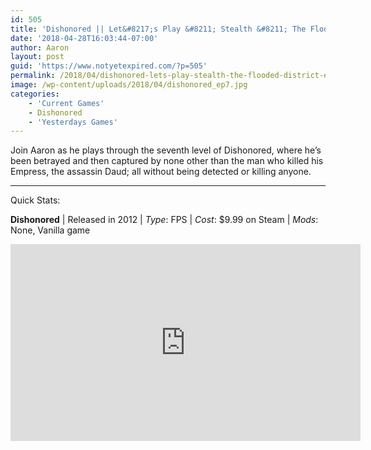 ```yaml
---
id: 505
title: 'Dishonored || Let&#8217;s Play &#8211; Stealth &#8211; The Flooded District- EP07'
date: '2018-04-28T16:03:44-07:00'
author: Aaron
layout: post
guid: 'https://www.notyetexpired.com/?p=505'
permalink: /2018/04/dishonored-lets-play-stealth-the-flooded-district-ep07/
image: /wp-content/uploads/2018/04/dishonored_ep7.jpg
categories:
    - 'Current Games'
    - Dishonored
    - 'Yesterdays Games'
---
```


Join Aaron as he plays through the seventh level of Dishonored, where he’s been betrayed and then captured by none other than the man who killed his Empress, the assassin Daud; all without being detected or killing anyone.

- - - - - -

Quick Stats:

**Dishonored** | Released in 2012 | *Type*: FPS | *Cost*: $9.99 on Steam | *Mods*: None, Vanilla game

<iframe allowfullscreen="allowfullscreen" frameborder="0" height="315" loading="lazy" src="https://www.youtube.com/embed/cBDzh86Rn-c" width="560"></iframe>